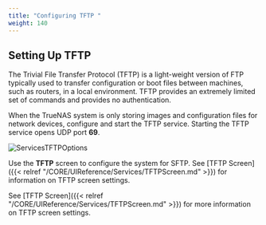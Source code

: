 ```yaml
---
title: "Configuring TFTP "
weight: 140
---
```



## Setting Up TFTP

The Trivial File Transfer Protocol (TFTP) is a light-weight version of FTP typically used to transfer configuration or boot files between machines, such as routers, in a local environment.
TFTP provides an extremely limited set of commands and provides no authentication.

When the TrueNAS system is only storing images and configuration files for network devices, configure and start the TFTP service.
Starting the TFTP service opens UDP port **69**.

![ServicesTFTPOptions](/images/CORE/12.0/ServicesTFTPOptions.png "TFTP Service Options")

Use the **TFTP** screen to configure the system for SFTP. See [TFTP Screen]({{< relref "/CORE/UIReference/Services/TFTPScreen.md" >}}) for information on TFTP screen settings.

See [TFTP Screen]({{< relref "/CORE/UIReference/Services/TFTPScreen.md" >}}) for more information on TFTP screen settings.